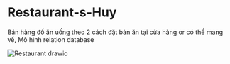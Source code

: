 # Restaurant-s-Huy
Bán hàng đồ ăn uống theo 2 cách đặt bàn ăn tại cửa hàng or có thể mang về,
Mô hình relation database 


![Restaurant drawio](https://user-images.githubusercontent.com/86525883/179233742-b8ef598f-b674-45c5-9f9c-4cf12ef78d66.png)
